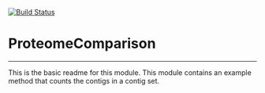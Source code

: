[![Build Status](https://travis-ci.org/dejongh/ProteomeComparison.svg?branch=master)](https://travis-ci.org/dejongh/ProteomeComparison)

# ProteomeComparison
---

This is the basic readme for this module. This module contains an example method that counts the contigs in a contig set.